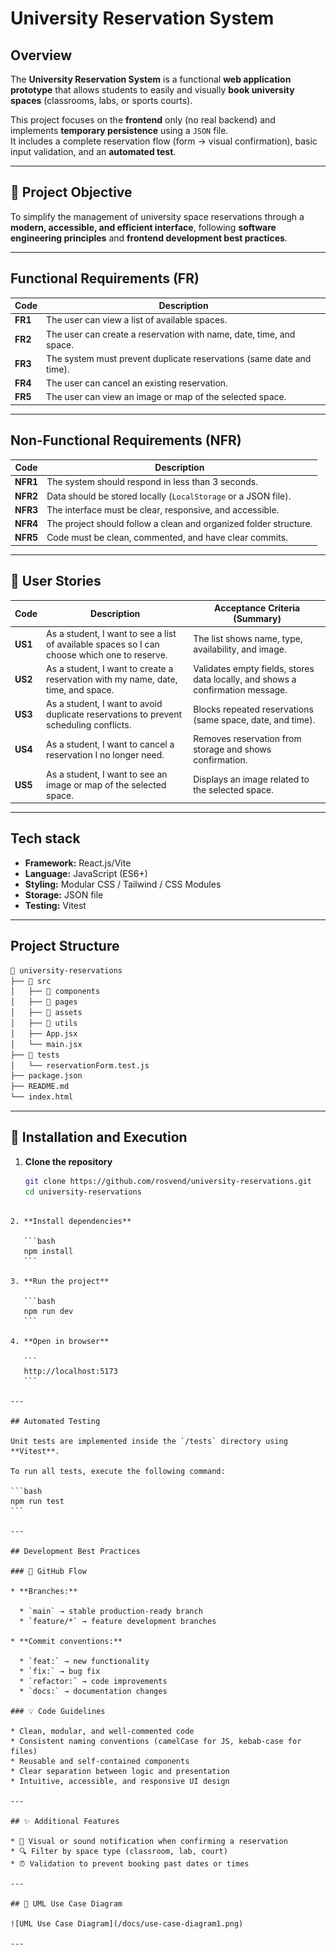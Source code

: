 # University Reservation System

## Overview

The **University Reservation System** is a functional **web application prototype** that allows students to easily and visually **book university spaces** (classrooms, labs, or sports courts).  

This project focuses on the **frontend** only (no real backend) and implements **temporary persistence** using a `JSON` file.  
It includes a complete reservation flow (form → visual confirmation), basic input validation, and an **automated test**.

---

## 🎯 Project Objective

To simplify the management of university space reservations through a **modern, accessible, and efficient interface**, following **software engineering principles** and **frontend development best practices**.

---

## Functional Requirements (FR)

| Code | Description |
|------|--------------|
| **FR1** | The user can view a list of available spaces. |
| **FR2** | The user can create a reservation with name, date, time, and space. |
| **FR3** | The system must prevent duplicate reservations (same date and time). |
| **FR4** | The user can cancel an existing reservation. |
| **FR5** | The user can view an image or map of the selected space. |

---

## Non-Functional Requirements (NFR)

| Code | Description |
|------|--------------|
| **NFR1** | The system should respond in less than 3 seconds. |
| **NFR2** | Data should be stored locally (`LocalStorage` or a JSON file). |
| **NFR3** | The interface must be clear, responsive, and accessible. |
| **NFR4** | The project should follow a clean and organized folder structure. |
| **NFR5** | Code must be clean, commented, and have clear commits. |

---

## 👥 User Stories

| Code | Description | Acceptance Criteria (Summary) |
|------|--------------|-------------------------------|
| **US1** | As a student, I want to see a list of available spaces so I can choose which one to reserve. | The list shows name, type, availability, and image. |
| **US2** | As a student, I want to create a reservation with my name, date, time, and space. | Validates empty fields, stores data locally, and shows a confirmation message. |
| **US3** | As a student, I want to avoid duplicate reservations to prevent scheduling conflicts. | Blocks repeated reservations (same space, date, and time). |
| **US4** | As a student, I want to cancel a reservation I no longer need. | Removes reservation from storage and shows confirmation. |
| **US5** | As a student, I want to see an image or map of the selected space. | Displays an image related to the selected space. |

---

## Tech stack

- **Framework:** React.js/Vite  
- **Language:** JavaScript (ES6+)  
- **Styling:** Modular CSS / Tailwind / CSS Modules  
- **Storage:** JSON file  
- **Testing:** Vitest  

---

## Project Structure

```bash
📂 university-reservations
├── 📁 src
│   ├── 📁 components
│   ├── 📁 pages
│   ├── 📁 assets
│   ├── 📁 utils
│   ├── App.jsx
│   └── main.jsx
├── 📁 tests
│   └── reservationForm.test.js
├── package.json
├── README.md
└── index.html
```
---

## 🚀 Installation and Execution

1. **Clone the repository**
   ```bash
   git clone https://github.com/rosvend/university-reservations.git
   cd university-reservations
````

2. **Install dependencies**

   ```bash
   npm install
   ```

3. **Run the project**

   ```bash
   npm run dev
   ```

4. **Open in browser**

   ```
   http://localhost:5173
   ```

---

## Automated Testing

Unit tests are implemented inside the `/tests` directory using **Vitest**.

To run all tests, execute the following command:

```bash
npm run test
```

---

## Development Best Practices

### 🔁 GitHub Flow

* **Branches:**

  * `main` → stable production-ready branch
  * `feature/*` → feature development branches

* **Commit conventions:**

  * `feat:` → new functionality
  * `fix:` → bug fix
  * `refactor:` → code improvements
  * `docs:` → documentation changes

### 💡 Code Guidelines

* Clean, modular, and well-commented code
* Consistent naming conventions (camelCase for JS, kebab-case for files)
* Reusable and self-contained components
* Clear separation between logic and presentation
* Intuitive, accessible, and responsive UI design

---

## ✨ Additional Features

* 🔔 Visual or sound notification when confirming a reservation
* 🔍 Filter by space type (classroom, lab, court)
* ⏰ Validation to prevent booking past dates or times

---

## 🧾 UML Use Case Diagram

![UML Use Case Diagram](/docs/use-case-diagram1.png)

---